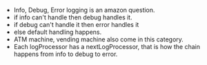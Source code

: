 - Info, Debug, Error logging is an amazon question.
- if info can't handle then debug handles it.
- if debug can't handle it then error handles it
- else default handling happens.
- ATM machine, vending machine also come in this category.
- Each logProcessor has a nextLogProcessor, that is how the chain happens from info to debug to error.